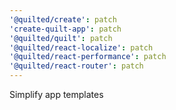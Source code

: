 ```yaml
---
'@quilted/create': patch
'create-quilt-app': patch
'@quilted/quilt': patch
'@quilted/react-localize': patch
'@quilted/react-performance': patch
'@quilted/react-router': patch
---
```


Simplify app templates
